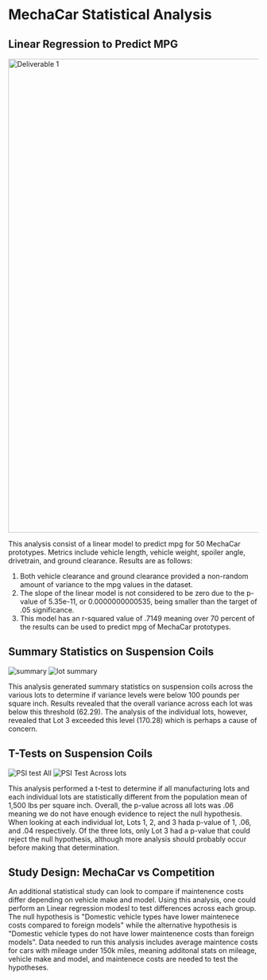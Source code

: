 # MechaCar Statistical Analysis


## Linear Regression to Predict MPG
<img width="953" alt="Deliverable 1" src="https://user-images.githubusercontent.com/112994018/210687617-b0bfb248-765b-449b-a6a9-ab0806bf7730.png">

This analysis consist of a linear model to predict mpg for 50 MechaCar prototypes. Metrics include vehicle length, vehicle weight, spoiler angle, drivetrain, and ground clearance. Results are as follows:

1) Both vehicle clearance and ground clearance provided a non-random amount of variance to the mpg values in the dataset.
2) The slope of the linear model is not considered to be zero due to the p-value of 5.35e-11, or 0.0000000000535, being smaller than the target of .05 significance.
3) This model has an r-squared value of .7149 meaning over 70 percent of the results can be used to predict mpg of MechaCar prototypes.

## Summary Statistics on Suspension Coils
![summary](https://user-images.githubusercontent.com/112994018/210687861-0ce15851-47e7-4342-a4cb-174a192de229.png)
![lot summary](https://user-images.githubusercontent.com/112994018/210687869-9274ca8d-8629-4d5a-80a2-02c601737c79.png)

This analysis generated summary statistics on suspension coils across the various lots to determine if variance levels were below 100 pounds per square inch. Results revealed that the overall variance across each lot was below this threshold (62.29). The analysis of the individual lots, however, revealed that Lot 3 exceeded this level (170.28) which is perhaps a cause of concern. 

## T-Tests on Suspension Coils
![PSI test All](https://user-images.githubusercontent.com/112994018/210688158-901e7e89-6f32-4078-9634-11316bcee184.png)
![PSI Test Across lots](https://user-images.githubusercontent.com/112994018/210688166-09315450-3258-45a0-8ffa-42c34c9f85db.png)

This analysis performed a t-test to determine if all manufacturing lots and each individual lots are statistically different from the population mean of 1,500 lbs per square inch. Overall, the p-value across all lots was .06 meaning we do not have enough evidence to reject the null hypothesis. When looking at each individual lot, Lots 1, 2, and 3 hada p-value of 1, .06, and .04 respectively. Of the three lots, only Lot 3 had a p-value that could reject the null hypothesis, although more analysis should probably occur before making that determination. 

## Study Design: MechaCar vs Competition

An additional statistical study can look to compare if maintenence costs differ depending on vehicle make and model. Using this analysis, one could perform an Linear regression modesl to test differences across each group. The null hypothesis is "Domestic vehicle types have lower maintenece costs compared to foreign models" while the alternative hypothesis is "Domestic vehicle types do not have lower maintenence costs than foreign models". Data needed to run this analysis includes average maintence costs for cars with mileage under 150k miles, meaning additonal stats on mileage, vehicle make and model, and maintenece costs are needed to test the hypotheses. 


